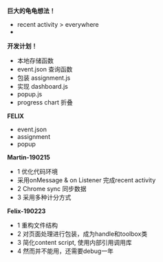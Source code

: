 **巨大的龟龟想法！**

- recent activity > everywhere
-

**开发计划！**

- 本地存储函数
- event.json 查询函数
- 包装 assignment.js
- 实现 dashboard.js
- popup.js
- progress chart 折叠

**FELIX**

- event.json
- assignment
- popup

**Martin-190215**
- 1 优化代码环境
-   采用onMessage & on Listener 完成recent activity
- 2 Chrome sync 同步数据
- 3 采用多种计分方式

**Felix-190223**
- 1 重构文件结构
- 2 对页面处理进行包装，成为handle和toolbox类
- 3 简化content script, 使用内部引用调用库
- 4 然而并不能用，还需要debug一年